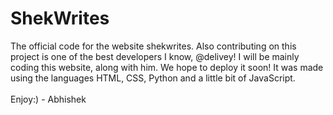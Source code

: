 # ShekWrites
The official code for the website shekwrites. Also contributing on this project is one of the best developers I know, @delivey! I will be mainly coding this website, along with him. We hope to deploy it soon! It was made using the languages HTML, CSS, Python and a little bit of JavaScript.
<br></br>
Enjoy:) -
Abhishek
